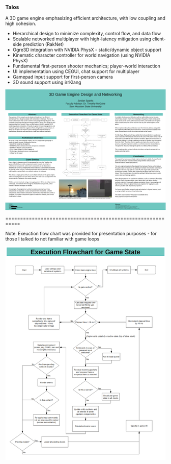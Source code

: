 ### Talos

A 3D game engine emphasizing efficient architecture, with low coupling and high cohesion.

* Hierarchical design to minimize complexity, control flow, and data flow
* Scalable networked multiplayer with high-latency mitigation using client-side prediction (RakNet)
* Ogre3D integration with NVIDIA PhysX - static/dynamic object support
* Kinematic character controller for world navigation (using NVIDIA PhysX)
* Fundamental first-person shooter mechanics; player-world interaction
* UI implementation using CEGUI, chat support for multiplayer
* Gamepad input support for first-person camera
* 3D sound support using irrKlang

![poster](Poster.png)

===========================================================

Note: Exeuction flow chart was provided for presentation purposes - for those I talked to not familiar with game loops

![flowchart](Flow-Chart.png)
